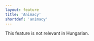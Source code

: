 ```yaml
---
layout: feature
title: 'Animacy'
shortdef: 'animacy'
---
```


This feature is not relevant in Hungarian.
<!-- Interlanguage links updated Út zář 29 20:42:59 CEST 2020 -->

